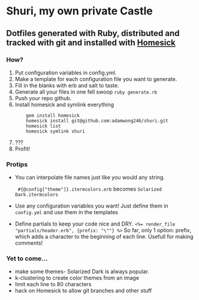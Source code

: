 # Shuri, my own private Castle

## Dotfiles generated with Ruby, distributed and tracked with git and installed with [Homesick](https://github.com/technicalpickles/homesick) 

### How?
1. Put configuration variables in config.yml.
2. Make a template for each configuration file you want to generate. 
3. Fill in the blanks with erb and salt to taste.
4. Generate all your files in one fell swoop
    ```ruby generate.rb```
5. Push your repo github. 
6. Install homesick and symlink everything
    ``` terminal
        gem install homesick
        homesick install git@github.com:adamwong246/shuri.git
        homesick list
        homesick symlink shuri
    ```
7. ???
8. Profit!

### Protips

* You can interpolate file names just like you would any string.

    ``` #{@config["theme"]}.itermcolors.erb``` becomes ```Solarized Dark.itermcolors```

* Use any configuration variables you want! Just define them in ```config.yml``` and use them in the templates
* Define partials to keep your code nice and DRY.
    ```<%= render_file "partials/header.erb", {prefix: "\""} %>```
    So far, only 1 option: prefix, which adds a character to the beginning of each line. Usefull for making comments!


### Yet to come...

* make some themes- Solarized Dark is always popular.
* k-clustering to create color themes from an image
* limit each line to 80 characters
* hack on Homesick to allow git branches and other stuff